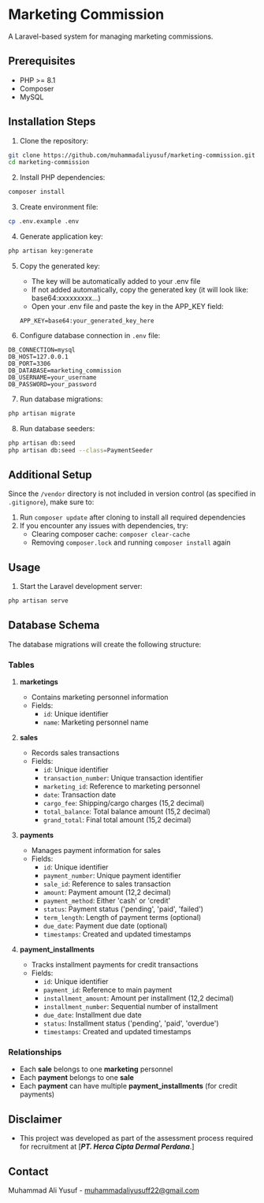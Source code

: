 # Marketing Commission

A Laravel-based system for managing marketing commissions.

## Prerequisites

- PHP >= 8.1
- Composer
- MySQL

## Installation Steps

1. Clone the repository:
```bash
git clone https://github.com/muhammadaliyusuf/marketing-commission.git
cd marketing-commission
```

2. Install PHP dependencies:
```bash
composer install
```

3. Create environment file:
```bash
cp .env.example .env
```

4. Generate application key:
```bash
php artisan key:generate
```

5. Copy the generated key:
   - The key will be automatically added to your .env file
   - If not added automatically, copy the generated key (it will look like: base64:xxxxxxxxx...)
   - Open your .env file and paste the key in the APP_KEY field:
   ```
   APP_KEY=base64:your_generated_key_here
   ```

6. Configure database connection in `.env` file:
```
DB_CONNECTION=mysql
DB_HOST=127.0.0.1
DB_PORT=3306
DB_DATABASE=marketing_commission
DB_USERNAME=your_username
DB_PASSWORD=your_password
```

7. Run database migrations:
```bash
php artisan migrate
```

8. Run database seeders:
```bash
php artisan db:seed
php artisan db:seed --class=PaymentSeeder
```

## Additional Setup

Since the `/vendor` directory is not included in version control (as specified in `.gitignore`), make sure to:

1. Run `composer update` after cloning to install all required dependencies
2. If you encounter any issues with dependencies, try:
   - Clearing composer cache: `composer clear-cache`
   - Removing `composer.lock` and running `composer install` again

## Usage

1. Start the Laravel development server:
```bash
php artisan serve
```

## Database Schema

The database migrations will create the following structure:

### Tables

1. **marketings**
   - Contains marketing personnel information
   - Fields:
     - `id`: Unique identifier
     - `name`: Marketing personnel name

2. **sales**
   - Records sales transactions
   - Fields:
     - `id`: Unique identifier
     - `transaction_number`: Unique transaction identifier
     - `marketing_id`: Reference to marketing personnel
     - `date`: Transaction date
     - `cargo_fee`: Shipping/cargo charges (15,2 decimal)
     - `total_balance`: Total balance amount (15,2 decimal)
     - `grand_total`: Final total amount (15,2 decimal)

3. **payments**
   - Manages payment information for sales
   - Fields:
     - `id`: Unique identifier
     - `payment_number`: Unique payment identifier
     - `sale_id`: Reference to sales transaction
     - `amount`: Payment amount (12,2 decimal)
     - `payment_method`: Either 'cash' or 'credit'
     - `status`: Payment status ('pending', 'paid', 'failed')
     - `term_length`: Length of payment terms (optional)
     - `due_date`: Payment due date (optional)
     - `timestamps`: Created and updated timestamps

4. **payment_installments**
   - Tracks installment payments for credit transactions
   - Fields:
     - `id`: Unique identifier
     - `payment_id`: Reference to main payment
     - `installment_amount`: Amount per installment (12,2 decimal)
     - `installment_number`: Sequential number of installment
     - `due_date`: Installment due date
     - `status`: Installment status ('pending', 'paid', 'overdue')
     - `timestamps`: Created and updated timestamps

### Relationships

- Each **sale** belongs to one **marketing** personnel
- Each **payment** belongs to one **sale**
- Each **payment** can have multiple **payment_installments** (for credit payments)

## Disclaimer

-   This project was developed as part of the assessment process required for recruitment at [**_PT. Herca Cipta Dermal Perdana_**.]

## Contact

Muhammad Ali Yusuf - muhammadaliyusuff22@gmail.com
